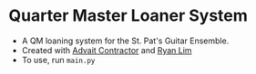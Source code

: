 # Quarter Master Loaner System
- A QM loaning system for the St. Pat's Guitar Ensemble.
- Created with [Advait Contractor](mailto:advait@contractor.net) and [Ryan Lim](mailto:ryanlim2009@gmail.com)
- To use, run ``main.py``